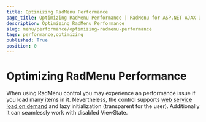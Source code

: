 ```yaml
---
title: Optimizing RadMenu Performance
page_title: Optimizing RadMenu Performance | RadMenu for ASP.NET AJAX Documentation
description: Optimizing RadMenu Performance
slug: menu/performance/optimizing-radmenu-performance
tags: performance,optimizing
published: True
position: 0
---
```


# Optimizing RadMenu Performance

When using RadMenu control you may experience an performance issue if you load many items in it. Nevertheless, the control supports [web service load on demand](https://demos.telerik.com/aspnet-ajax/Menu/Examples/Programming/WebService/DefaultCS.aspx) and lazy initialization (transparent for the user). Additionally it can seamlessly work with disabled ViewState.


 